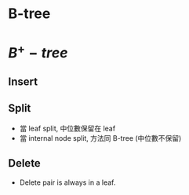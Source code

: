 # B-tree

# $B^+-tree$

## Insert

## Split

* 當 leaf split, 中位數保留在 leaf
* 當 internal node split, 方法同 B-tree (中位數不保留)

## Delete

* Delete pair is always in a leaf.
